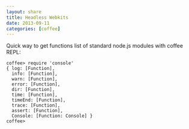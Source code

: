 ```yaml
---
layout: share
title: Headless Webkits
date: 2013-09-11
categories: [coffee]
---
```


Quick way to get functions list of standard node.js modules with coffee REPL:

	coffee> require 'console'
	{ log: [Function],
	  info: [Function],
	  warn: [Function],
	  error: [Function],
	  dir: [Function],
	  time: [Function],
	  timeEnd: [Function],
	  trace: [Function],
	  assert: [Function],
	  Console: [Function: Console] }
	coffee>